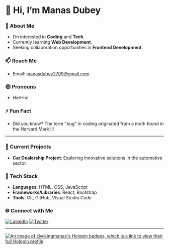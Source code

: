 # 👋 Hi, I’m Manas Dubey

### 👀 About Me
- I’m interested in **Coding** and **Tech**.
- Currently learning **Web Development**.
- Seeking collaboration opportunities in **Frontend Development**.

### 📫 Reach Me
- Email: [manasdubey2709@gmail.com](mailto:manasdubey2709@gmail.com)

### 😄 Pronouns
- He/Him

### ⚡ Fun Fact
- Did you know? The term "bug" in coding originated from a moth found in the Harvard Mark II!

---

### 🌱 Current Projects
- **Car Dealership Project**: Exploring innovative solutions in the automotive sector.

### 🔧 Tech Stack
- **Languages**: HTML, CSS, JavaScript
- **Frameworks/Libraries**: React, Bootstrap
- **Tools**: Git, GitHub, Visual Studio Code

### 🌐 Connect with Me
[![LinkedIn](https://img.shields.io/badge/LinkedIn-Connect-blue?style=flat-square&logo=linkedin&logoColor=white)](https://www.linkedin.com/in/manas-dubey/) 
[![Twitter](https://img.shields.io/badge/Twitter-Follow-blue?style=flat-square&logo=twitter&logoColor=white)](https://twitter.com/your_twitter_handle) 

---

[![An image of @vikingmanas's Holopin badges, which is a link to view their full Holopin profile](https://holopin.me/vikingmanas)](https://holopin.io/@vikingmanas)

<!---
vikingmanas/vikingmanas is a ✨ special ✨ repository because its `README.md` (this file) appears on your GitHub profile.
You can click the Preview link to take a look at your changes.
--->
